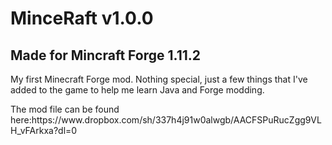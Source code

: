 <h1>MinceRaft v1.0.0</h1>
<h2>Made for Mincraft Forge 1.11.2</h2>

<p>My first Minecraft Forge mod. 
Nothing special, just a few things that I've added to the game to help me learn Java and Forge modding.
<br>
<p>The mod file can be found here:https://www.dropbox.com/sh/337h4j91w0alwgb/AACFSPuRucZgg9VLH_vFArkxa?dl=0
